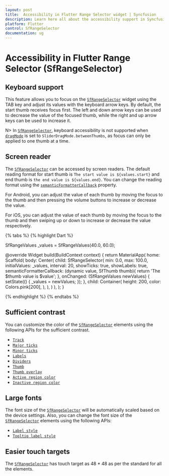 ```yaml
---
layout: post
title:  Accessibility in Flutter Range Selector widget | Syncfusion
description: Learn here all about the accessibility support in Syncfusion Flutter Range Selector (SfRangeSelector) widget.
platform: Flutter
control: SfRangeSelector
documentation: ug
---
```


# Accessibility in Flutter Range Selector (SfRangeSelector)

## Keyboard support

This feature allows you to focus on the [`SfRangeSelector`](https://pub.dev/documentation/syncfusion_flutter_sliders/latest/sliders/SfRangeSelector-class.html) widget using the TAB key and adjust its values with the keyboard arrow keys. By default, the start thumb receives focus first. The left and down arrow keys can be used to decrease the value of the focused thumb, while the right and up arrow keys can be used to increase it.

N> In [`SfRangeSelector`](https://pub.dev/documentation/syncfusion_flutter_sliders/latest/sliders/SfRangeSelector-class.html), keyboard accessibility is not supported when [`dragMode`](https://pub.dev/documentation/syncfusion_flutter_sliders/latest/sliders/SfRangeSelector/dragMode.html) is set to `SliderDragMode.betweenThumbs`, as focus can only be applied to one thumb at a time.

## Screen reader

The [`SfRangeSelector`](https://pub.dev/documentation/syncfusion_flutter_sliders/latest/sliders/SfRangeSelector-class.html) can be accessed by screen readers. The default reading format for start thumb is `The start value is ${values.start}` and end thumb is `the end value is ${values.end}`. You can change the reading format using the [`semanticFormatterCallback`](https://pub.dev/documentation/syncfusion_flutter_sliders/latest/sliders/SfRangeSelector/semanticFormatterCallback.html) property.

For Android, you can adjust the value of each thumb by moving the focus to the thumb and then pressing the volume buttons to increase or decrease the value.

For iOS, you can adjust the value of each thumb by moving the focus to the thumb and then swiping up or down to increase or decrease the value respectively.

{% tabs %}
{% highlight Dart %}

SfRangeValues _values = SfRangeValues(40.0, 60.0);

@override
Widget build(BuildContext context) {
   return MaterialApp(
      home: Scaffold(
          body: Center(
            child: SfRangeSelector(
              min: 0.0,
              max: 100.0,
              initialValues: _values,
              interval: 20,
              showTicks: true,
              showLabels: true,
              semanticFormatterCallback: (dynamic value, SfThumb thumb){
                return 'The $thumb value is $value';
              },
              onChanged: (SfRangeValues newValues) {
                setState(() {
                  _values = newValues;
                });
              },
              child: Container(
                height: 200,
                color: Colors.pink[200],
              ),
            ),
          )
      ),
   );
}

{% endhighlight %}
{% endtabs %}

## Sufficient contrast

You can customize the color of the [`SfRangeSelector`](https://pub.dev/documentation/syncfusion_flutter_sliders/latest/sliders/SfRangeSelector-class.html) elements using the following APIs for the sufficient contrast.

* [`Track`](https://help.syncfusion.com/flutter/range-selector/track#track-color)
* [`Major ticks`](https://help.syncfusion.com/flutter/range-selector/ticks#major-ticks-color)
* [`Minor ticks`](https://help.syncfusion.com/flutter/range-selector/ticks#minor-ticks-color)
* [`Labels`](https://help.syncfusion.com/flutter/range-selector/labels-and-divider#show-labels)
* [`Dividers`](https://help.syncfusion.com/flutter/range-selector/labels-and-divider#show-dividers)
* [`Thumb`](https://help.syncfusion.com/flutter/range-selector/thumb-and-overlay#thumb-color)
* [`Thumb overlay`](https://help.syncfusion.com/flutter/range-selector/thumb-and-overlay#thumb-overlay-color)
* [`Active region color`](https://help.syncfusion.com/flutter/range-selector/basic-features#active-region-color)
* [`Inactive region color`](https://help.syncfusion.com/flutter/range-selector/basic-features#inactive-region-color)

## Large fonts

The font size of the [`SfRangeSelector`](https://pub.dev/documentation/syncfusion_flutter_sliders/latest/sliders/SfRangeSelector-class.html) will be automatically scaled based on the device settings. Also, you can change the font size of the [`SfRangeSelector`](https://pub.dev/documentation/syncfusion_flutter_sliders/latest/sliders/SfRangeSelector-class.html) elements using the following APIs:

* [`Label style`](https://help.syncfusion.com/flutter/range-selector/labels-and-divider#label-style)
* [`Tooltip label style`](https://help.syncfusion.com/flutter/range-selector/tooltip#tooltip-label-style)

## Easier touch targets

The [`SfRangeSelector`](https://pub.dev/documentation/syncfusion_flutter_sliders/latest/sliders/SfRangeSelector-class.html) has touch target as 48 * 48 as per the standard for all the elements.
